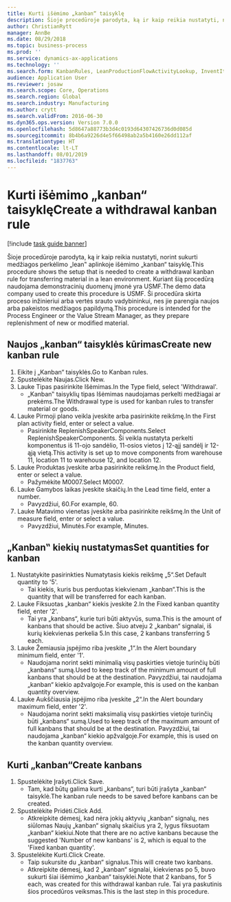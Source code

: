 ```yaml
---
title: Kurti išėmimo „kanban“ taisyklę
description: Šioje procedūroje parodyta, ką ir kaip reikia nustatyti, norint sukurti medžiagos perkėlimo „lean‟ aplinkoje išėmimo „kanban“ taisyklę.
author: ChristianRytt
manager: AnnBe
ms.date: 08/29/2018
ms.topic: business-process
ms.prod: ''
ms.service: dynamics-ax-applications
ms.technology: ''
ms.search.form: KanbanRules, LeanProductionFlowActivityLookup, InventItemIdLookupSimple, UnitOfMeasureLookup, KanbanCreate
audience: Application User
ms.reviewer: josaw
ms.search.scope: Core, Operations
ms.search.region: Global
ms.search.industry: Manufacturing
ms.author: crytt
ms.search.validFrom: 2016-06-30
ms.dyn365.ops.version: Version 7.0.0
ms.openlocfilehash: 5d8647a88773b3d4c0193d64307426736d0d085d
ms.sourcegitcommit: 8b4b6a9226d4e5f66498ab2a5b4160e26dd112af
ms.translationtype: HT
ms.contentlocale: lt-LT
ms.lasthandoff: 08/01/2019
ms.locfileid: "1837763"
---
```

# <a name="create-a-withdrawal-kanban-rule"></a><span data-ttu-id="0fa0b-103">Kurti išėmimo „kanban“ taisyklę</span><span class="sxs-lookup"><span data-stu-id="0fa0b-103">Create a withdrawal kanban rule</span></span>

[!include [task guide banner](../../includes/task-guide-banner.md)]

<span data-ttu-id="0fa0b-104">Šioje procedūroje parodyta, ką ir kaip reikia nustatyti, norint sukurti medžiagos perkėlimo „lean‟ aplinkoje išėmimo „kanban“ taisyklę.</span><span class="sxs-lookup"><span data-stu-id="0fa0b-104">This procedure shows the setup that is needed to create a withdrawal kanban rule for transferring material in a lean environment.</span></span> <span data-ttu-id="0fa0b-105">Kuriant šią procedūrą naudojama demonstracinių duomenų įmonė yra USMF.</span><span class="sxs-lookup"><span data-stu-id="0fa0b-105">The demo data company used to create this procedure is USMF.</span></span> <span data-ttu-id="0fa0b-106">Ši procedūra skirta proceso inžinieriui arba vertės srauto vadybininkui, nes jie parengia naujos arba pakeistos medžiagos papildymą.</span><span class="sxs-lookup"><span data-stu-id="0fa0b-106">This procedure is intended for the Process Engineer or the Value Stream Manager, as they prepare replenishment of new or modified material.</span></span>


## <a name="create-new-kanban-rule"></a><span data-ttu-id="0fa0b-107">Naujos „kanban“ taisyklės kūrimas</span><span class="sxs-lookup"><span data-stu-id="0fa0b-107">Create new kanban rule</span></span>
1. <span data-ttu-id="0fa0b-108">Eikite į „Kanban“ taisyklės.</span><span class="sxs-lookup"><span data-stu-id="0fa0b-108">Go to Kanban rules.</span></span>
2. <span data-ttu-id="0fa0b-109">Spustelėkite Naujas.</span><span class="sxs-lookup"><span data-stu-id="0fa0b-109">Click New.</span></span>
3. <span data-ttu-id="0fa0b-110">Lauke Tipas pasirinkite Išėmimas.</span><span class="sxs-lookup"><span data-stu-id="0fa0b-110">In the Type field, select 'Withdrawal'.</span></span>
    * <span data-ttu-id="0fa0b-111">„Kanban‟ taisyklių tipas Išėmimas naudojamas perkelti medžiagai ar prekėms.</span><span class="sxs-lookup"><span data-stu-id="0fa0b-111">The Withdrawal type is used for kanban rules to transfer material or goods.</span></span>  
4. <span data-ttu-id="0fa0b-112">Lauke Pirmoji plano veikla įveskite arba pasirinkite reikšmę.</span><span class="sxs-lookup"><span data-stu-id="0fa0b-112">In the First plan activity field, enter or select a value.</span></span>
    * <span data-ttu-id="0fa0b-113">Pasirinkite ReplenishSpeakerComponents.</span><span class="sxs-lookup"><span data-stu-id="0fa0b-113">Select ReplenishSpeakerComponents.</span></span>   <span data-ttu-id="0fa0b-114">Ši veikla nustatyta perkelti komponentus iš 11-ojo sandėlio, 11-osios vietos į 12-ąjį sandėlį ir 12-ąją vietą.</span><span class="sxs-lookup"><span data-stu-id="0fa0b-114">This activity is set up to move components from warehouse 11, location 11 to warehouse 12, and location 12.</span></span>  
5. <span data-ttu-id="0fa0b-115">Lauke Produktas įveskite arba pasirinkite reikšmę.</span><span class="sxs-lookup"><span data-stu-id="0fa0b-115">In the Product field, enter or select a value.</span></span>
    * <span data-ttu-id="0fa0b-116">Pažymėkite M0007.</span><span class="sxs-lookup"><span data-stu-id="0fa0b-116">Select M0007.</span></span>  
6. <span data-ttu-id="0fa0b-117">Lauke Gamybos laikas įveskite skaičių.</span><span class="sxs-lookup"><span data-stu-id="0fa0b-117">In the Lead time field, enter a number.</span></span>
    * <span data-ttu-id="0fa0b-118">Pavyzdžiui, 60.</span><span class="sxs-lookup"><span data-stu-id="0fa0b-118">For example, 60.</span></span>  
7. <span data-ttu-id="0fa0b-119">Lauke Matavimo vienetas įveskite arba pasirinkite reikšmę.</span><span class="sxs-lookup"><span data-stu-id="0fa0b-119">In the Unit of measure field, enter or select a value.</span></span>
    * <span data-ttu-id="0fa0b-120">Pavyzdžiui, Minutės.</span><span class="sxs-lookup"><span data-stu-id="0fa0b-120">For example, Minutes.</span></span>  

## <a name="set-quantities-for-kanban"></a><span data-ttu-id="0fa0b-121">„Kanban‟ kiekių nustatymas</span><span class="sxs-lookup"><span data-stu-id="0fa0b-121">Set quantities for kanban</span></span>
1. <span data-ttu-id="0fa0b-122">Nustatykite pasirinkties Numatytasis kiekis reikšmę „5“.</span><span class="sxs-lookup"><span data-stu-id="0fa0b-122">Set Default quantity to '5'.</span></span>
    * <span data-ttu-id="0fa0b-123">Tai kiekis, kuris bus perduotas kiekvienam „kanban“.</span><span class="sxs-lookup"><span data-stu-id="0fa0b-123">This is the quantity that will be transferred for each kanban.</span></span>  
2. <span data-ttu-id="0fa0b-124">Lauke Fiksuotas „kanban“ kiekis įveskite 2.</span><span class="sxs-lookup"><span data-stu-id="0fa0b-124">In the Fixed kanban quantity field, enter '2'.</span></span>
    * <span data-ttu-id="0fa0b-125">Tai yra „kanbans“, kurie turi būti aktyvūs, suma.</span><span class="sxs-lookup"><span data-stu-id="0fa0b-125">This is the amount of kanbans that should be active.</span></span> <span data-ttu-id="0fa0b-126">Šiuo atveju 2 „kanban“ signalai, iš kurių kiekvienas perkelia 5.</span><span class="sxs-lookup"><span data-stu-id="0fa0b-126">In this case, 2 kanbans transferring 5 each.</span></span>  
3. <span data-ttu-id="0fa0b-127">Lauke Žemiausia įspėjimo riba įveskite „1“.</span><span class="sxs-lookup"><span data-stu-id="0fa0b-127">In the Alert boundary minimum field, enter '1'.</span></span>
    * <span data-ttu-id="0fa0b-128">Naudojama norint sekti minimalią visų paskirties vietoje turinčių būti „kanbans“ sumą.</span><span class="sxs-lookup"><span data-stu-id="0fa0b-128">Used to keep track of the minimum amount of full kanbans that should be at the destination.</span></span> <span data-ttu-id="0fa0b-129">Pavyzdžiui, tai naudojama „kanban“ kiekio apžvalgoje.</span><span class="sxs-lookup"><span data-stu-id="0fa0b-129">For example, this is used on the kanban quantity overview.</span></span>  
4. <span data-ttu-id="0fa0b-130">Lauke Aukščiausia įspėjimo riba įveskite „2“.</span><span class="sxs-lookup"><span data-stu-id="0fa0b-130">In the Alert boundary maximum field, enter '2'.</span></span>
    * <span data-ttu-id="0fa0b-131">Naudojama norint sekti maksimalią visų paskirties vietoje turinčių būti „kanbans“ sumą.</span><span class="sxs-lookup"><span data-stu-id="0fa0b-131">Used to keep track of the maximum amount of full kanbans that should be at the destination.</span></span> <span data-ttu-id="0fa0b-132">Pavyzdžiui, tai naudojama „kanban“ kiekio apžvalgoje.</span><span class="sxs-lookup"><span data-stu-id="0fa0b-132">For example, this is used on the kanban quantity overview.</span></span>  

## <a name="create-kanbans"></a><span data-ttu-id="0fa0b-133">Kurti „kanban“</span><span class="sxs-lookup"><span data-stu-id="0fa0b-133">Create kanbans</span></span>
1. <span data-ttu-id="0fa0b-134">Spustelėkite Įrašyti.</span><span class="sxs-lookup"><span data-stu-id="0fa0b-134">Click Save.</span></span>
    * <span data-ttu-id="0fa0b-135">Tam, kad būtų galima kurti „kanbans“, turi būti įrašyta „kanban“ taisyklė.</span><span class="sxs-lookup"><span data-stu-id="0fa0b-135">The kanban rule needs to be saved before kanbans can be created.</span></span>  
2. <span data-ttu-id="0fa0b-136">Spustelėkite Pridėti.</span><span class="sxs-lookup"><span data-stu-id="0fa0b-136">Click Add.</span></span>
    * <span data-ttu-id="0fa0b-137">Atkreipkite dėmesį, kad nėra jokių aktyvių „kanban“ signalų, nes siūlomas Naujų „kanban“ signalų skaičius yra 2, lygus fiksuotam „kanban“ kiekiui.</span><span class="sxs-lookup"><span data-stu-id="0fa0b-137">Note that there are no active kanbans because the suggested 'Number of new kanbans' is 2, which is equal to the 'Fixed kanban quantity'.</span></span>  
3. <span data-ttu-id="0fa0b-138">Spustelėkite Kurti.</span><span class="sxs-lookup"><span data-stu-id="0fa0b-138">Click Create.</span></span>
    * <span data-ttu-id="0fa0b-139">Taip sukursite du „kanban“ signalus.</span><span class="sxs-lookup"><span data-stu-id="0fa0b-139">This will create two kanbans.</span></span>  
    * <span data-ttu-id="0fa0b-140">Atkreipkite dėmesį, kad 2 „kanban“ signalai, kiekvienas po 5, buvo sukurti šiai išėmimo „kanban“ taisyklei.</span><span class="sxs-lookup"><span data-stu-id="0fa0b-140">Note that 2 kanbans, for 5 each, was created for this withdrawal kanban rule.</span></span>  <span data-ttu-id="0fa0b-141">Tai yra paskutinis šios procedūros veiksmas.</span><span class="sxs-lookup"><span data-stu-id="0fa0b-141">This is the last step in this procedure.</span></span>  

